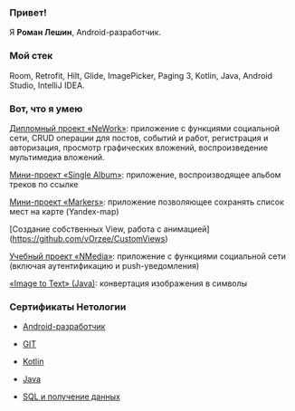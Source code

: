 ### Привет!

Я <b>Роман Лешин</b>, Android-разработчик.

### Мой стек

Room, Retrofit, Hilt, Glide, ImagePicker, Paging 3, Kotlin, Java, Android Studio, IntelliJ IDEA.

### Вот, что я умею

[Дипломный проект «NeWork»](https://github.com/vOrzee/NeWork): приложение с функциями социальной сети, CRUD операции для постов, событий и работ, регистрация и авторизация, просмотр графических вложений, воспроизведение мультимедиа вложений.

[Мини-проект «Single Album»](https://github.com/vOrzee/SingleAlbum): приложение, воспроизводящее альбом треков по ссылке

[Мини-проект «Markers»](https://github.com/vOrzee/Markers): приложение позволяющее сохранять список мест на карте (Yandex-map)

[Создание собственных View, работа с анимацией] (https://github.com/vOrzee/CustomViews)

[Учебный проект «NMedia»](https://github.com/vOrzee/NMedia): приложение с функциями социальной сети (включая аутентификацию и push-уведомления)

[«Image to Text» (Java)](https://github.com/vOrzee/RU.NETOLOGY.JAVA.CourseProject_ConverterToTextGraphics): конвертация изображения в символы

### Сертификаты Нетологии

- [Android-разработчик](https://github.com/vOrzee/vOrzee/blob/main/Android.pdf)

- [GIT](https://github.com/vOrzee/vOrzee/blob/main/Git.pdf)

- [Kotlin](https://github.com/vOrzee/vOrzee/blob/main/Kotlin.pdf)

- [Java](https://github.com/vOrzee/vOrzee/blob/main/Java.pdf)

- [SQL и получение данных](https://github.com/vOrzee/vOrzee/blob/main/SQL.pdf)

